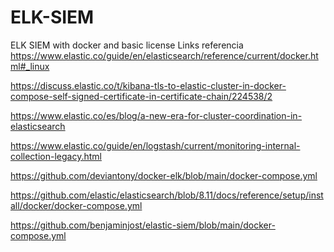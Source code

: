# ELK-SIEM
ELK SIEM with docker and basic license
Links referencia
https://www.elastic.co/guide/en/elasticsearch/reference/current/docker.html#_linux

https://discuss.elastic.co/t/kibana-tls-to-elastic-cluster-in-docker-compose-self-signed-certificate-in-certificate-chain/224538/2

https://www.elastic.co/es/blog/a-new-era-for-cluster-coordination-in-elasticsearch

https://www.elastic.co/guide/en/logstash/current/monitoring-internal-collection-legacy.html

https://github.com/deviantony/docker-elk/blob/main/docker-compose.yml

https://github.com/elastic/elasticsearch/blob/8.11/docs/reference/setup/install/docker/docker-compose.yml

https://github.com/benjaminjost/elastic-siem/blob/main/docker-compose.yml
